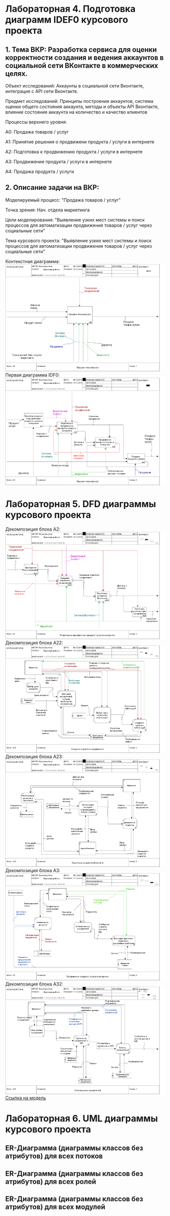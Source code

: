 # Лабораторная 4. Подготовка диаграмм IDEF0 курсового проекта

## 1. Тема ВКР: Разработка сервиса для оценки корректности создания и ведения аккаунтов в социальной сети ВКонтакте в коммерческих целях.

Объект исследований: Аккаунты в социальной сети Вконтакте, интеграция с API сети Вконтакте.

Предмет исследований: Принципы построения аккаунтов, система оценки общего состояния аккаунта, методы и объекты API Вконтакте, влияние состояния аккаунта на количество и качество клиентов

Процессы верхнего уровня:

А0: Продажа товаров / услуг

А1: Принятие решения о продвижени продукта / услуги в интернете

А2: Подготовка к продвижению продукта / услуги в интернете

А3: Продвижение продукта / услуги в интернете

А4: Продажа продукта / услуги

## 2. Описание задачи на ВКР: 

Моделируемый процесс: "Продажа товаров / услуг"

Точка зрения: Нач. отдела маркетинга

Цели моделирования: "Выявление узких мест системы и поиск процессов для автоматизации продвижения товаров / услуг через социальные сети"

Тема курсового проекта: "Выявление узких мест системы и поиск процессов для автоматизации продвижения товаров / услуг через социальные сети"

Контекстная диаграмма:![none](https://github.com/AnnKons/Kursach/blob/master/01_A0.png)
Первая диаграмма IDF0:![none](https://github.com/AnnKons/Kursach/blob/master/02_A0.png)

# Лабораторная 5. DFD диаграммы курсового проекта

Декомпозиция блока A2: ![none](https://github.com/AnnKons/Kursach/blob/master/03_A2.png)
Декомпозиция блока A22: ![none](https://github.com/AnnKons/Kursach/blob/master/04_A22.png)
Декомпозиция блока A23: ![none](https://github.com/AnnKons/Kursach/blob/master/05_A23.png)
Декомпозиция блока A3: ![none](https://github.com/AnnKons/Kursach/blob/master/06_A3.png)
Декомпозиция блока A32: ![none](https://github.com/AnnKons/Kursach/blob/master/07_A32.png)
[Ссылка на модель](https://github.com/AnnKons/Kursach/blob/master/1l.rsf)

# Лабораторная 6. UML диаграммы курсового проекта
## ER-Диаграмма (диаграммы классов без атрибутов) для всех потоков
## ER-Диаграмма (диаграммы классов без атрибутов) для всех ролей
## ER-Диаграмма (диаграммы классов без атрибутов) для всех модулей

